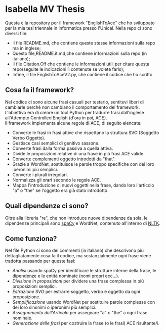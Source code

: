 # Isabella MV Thesis

Questa è la repository per il framework "EnglishToAce" che ho sviluppato per la mia tesi triennale in informatica presso l'Unical.
Nella repo ci sono diversi file:
* Il file README.md, che contiene queste stesse informazioni sulla repo ma in inglese;
* Questo file,README.it.md,che contiene informazioni sulla repo (in italiano);
* Il file Citation.Cff che contiene le informazioni utili per citare questa repo(seguite le indicazioni lì contenute se volete farlo);
* Infine, il file EnglishToAceV2.py, che contiene il codice che ho scritto.
  
## Cosa fa il framework?

Nel codice ci sono alcune frasi casuali per testarlo, sentitevi liberi di cambiarle perché non cambiano il comportamento del framework. <br> L'obiettivo era di creare un tool Python per tradurre frasi dall'inglese all'Attempto Controlled English (d'ora in poi, ACE). <br>
Il framework implementa alcune regole di ACE, di seguito elencate:
* Converte le frasi in frasi attive che rispettano la struttura SVO (Soggetto Verbo Oggetto).
* Gestisce casi semplici di genitivo sassone.
* Converte frasi dalla forma passiva a quella attiva.
* Divide le proposizioni relative di una frase in più frasi ACE valide. 
* Converte complementi oggetto introdotti da "that".
* Grazie a WordNet, sostituisce le parole troppo specifiche con dei loro iperonimi più semplici.
* Converte i plurali irregolari.
* Normalizza gli orari secondo le regole ACE.
* Mappa l'introduzione di nuovi oggetti nella frase, dando loro l'articolo "a" o "the" se l'oggetto era già stato introdotto.

## Quali dipendenze ci sono?
Oltre alla libreria "re", che non introduce nuove dipendenze da sola, le dipendenze principali sono [spaCy](https://spacy.io/) e WordNet, contenuto all'interno di [NLTK](https://www.nltk.org/).
 
## Come funziona?

Nel file Python ci sono dei commenti (in italiano) che descrivono più dettagliatamente cosa fa il codice, ma sostanzialmente ogni frase viene tradotta passando per queste fasi:
* _Analisi_ usando spaCy per identificare le strutture interne della frase, le dipendenze e le entità nominate (nomi propri ecc...).
* _Divisione in proposizioni_ per dividere una frase complessa in più proposizioni semplici.
* _Estrazione SVO_ per estrarre soggetto, verbo e oggetto da ogni proposizione.
* _Semplificazione_ usando WordNet per sostituire parole complesse con dei loro sinonimi o iperonimi più semplici.
* _Assegnamento dell'Articolo_ per assegnare "a" o "the" a ogni frase nominale.
* _Generazione delle frasi_ per costruire la frase (o le frasi) ACE risultante/i.

